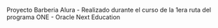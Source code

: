 Proyecto Barberia Alura - Realizado durante el curso de la 1era ruta del programa ONE - Oracle Next Education 
